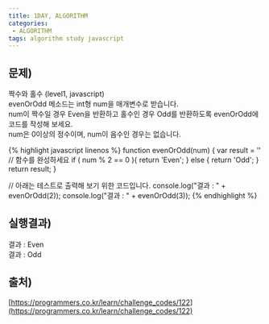 ```yaml
---
title: 1DAY, ALGORITHM
categories:
 - ALGORITHM
tags: algorithm study javascript
---
```


## 문제)
짝수와 홀수 (level1, javascript)<br />
evenOrOdd 메소드는 int형 num을 매개변수로 받습니다.<br />
num이 짝수일 경우 Even을 반환하고 홀수인 경우 Odd를 반환하도록 evenOrOdd에 코드를 작성해 보세요.<br />
num은 0이상의 정수이며, num이 음수인 경우는 없습니다.<br />

{% highlight javascript linenos %}
function evenOrOdd(num) {
  var result = ''
  // 함수를 완성하세요
  if ( num % 2 == 0 ){
    return 'Even';
  } else {
    return 'Odd';
  }
  return result;
}

// 아래는 테스트로 출력해 보기 위한 코드입니다.
console.log("결과 : " + evenOrOdd(2));
console.log("결과 : " + evenOrOdd(3));
{% endhighlight %}

## 실행결과)
결과 : Even<br />
결과 : Odd

## 출처)
[https://programmers.co.kr/learn/challenge_codes/122](https://programmers.co.kr/learn/challenge_codes/122)
